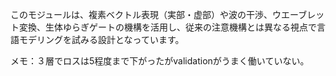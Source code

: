 このモジュールは、複素ベクトル表現（実部・虚部）や波の干渉、ウエーブレット変換、生体ゆらぎゲートの機構を活用し、従来の注意機構とは異なる視点で言語モデリングを試みる設計となっています。

メモ：３層でロスは5程度まで下がったがvalidationがうまく働いていない。